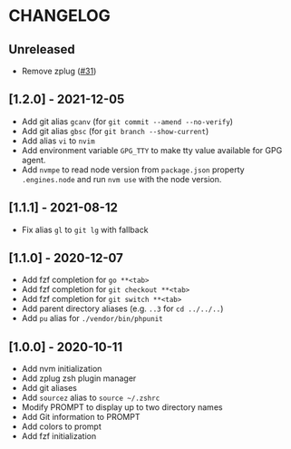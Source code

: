 # CHANGELOG

## Unreleased

- Remove zplug ([#31](https://github.com/salcode/salcode-zsh/issues/31))

## [1.2.0] - 2021-12-05

- Add git alias `gcanv` (for `git commit --amend --no-verify`)
- Add git alias `gbsc` (for `git branch --show-current`)
- Add alias `vi` to `nvim`
- Add environment variable `GPG_TTY` to make tty value available for GPG agent.
- Add `nvmpe` to read node version from `package.json` property `.engines.node` and run `nvm use` with the node version.

## [1.1.1] - 2021-08-12

- Fix alias `gl` to `git lg` with fallback

## [1.1.0] - 2020-12-07

- Add fzf completion for `go **<tab>`
- Add fzf completion for `git checkout **<tab>`
- Add fzf completion for `git switch **<tab>`
- Add parent directory aliases (e.g. `..3` for `cd ../../..`)
- Add `pu` alias for `./vendor/bin/phpunit`

## [1.0.0] - 2020-10-11

- Add nvm initialization
- Add zplug zsh plugin manager
- Add git aliases
- Add `sourcez` alias to `source ~/.zshrc`
- Modify PROMPT to display up to two directory names
- Add Git information to PROMPT
- Add colors to prompt
- Add fzf initialization
